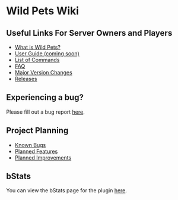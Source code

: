 # Wild Pets Wiki
## Useful Links For Server Owners and Players
- [What is Wild Pets?](https://github.com/dmccoystephenson/Wild-Pets/wiki/What-is-this%3F)
- [User Guide (coming soon)](https://github.com/dmccoystephenson/Wild-Pets/wiki/Guide)
- [List of Commands](https://github.com/dmccoystephenson/Wild-Pets/wiki/Commands)
- [FAQ](https://github.com/dmccoystephenson/Wild-Pets/wiki/FAQ)
- [Major Version Changes](https://github.com/dmccoystephenson/Wild-Pets/wiki/Major-Version-Changes)
- [Releases](https://github.com/dmccoystephenson/Wild-Pets/releases)

## Experiencing a bug?
Please fill out a bug report [here](https://github.com/dmccoystephenson/Wild-Pets/issues?q=is%3Aissue+is%3Aopen+label%3Abug).

## Project Planning
- [Known Bugs](https://github.com/dmccoystephenson/Wild-Pets/issues?q=is%3Aopen+is%3Aissue+label%3Abug)
- [Planned Features](https://github.com/dmccoystephenson/Wild-Pets/issues?q=is%3Aopen+is%3Aissue+label%3AEpic)
- [Planned Improvements](https://github.com/dmccoystephenson/Wild-Pets/issues?q=is%3Aopen+is%3Aissue+label%3Aenhancement)

## bStats
You can view the bStats page for the plugin [here](https://bstats.org/plugin/bukkit/Wild%20Pets/12332).
